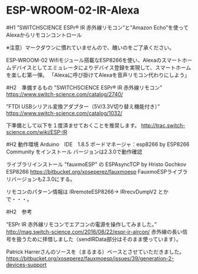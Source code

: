 # ESP-WROOM-02-IR-Alexa

#H1 ”SWITCHSCIENCE ESPr® IR 赤外線リモコン”と”Amazon Echo”を使ってAlexaからリモコンコントロール

※注意）マークダウンに慣れていませんので、醜いのをご了承ください。

ESP-WROOM-02 Wifiモジュール搭載なESP8266を使い、Alexaのスマートホームデバイスとしてエミュレータによりデバイス登録を実現して、スマートホームを楽しむ第一弾。
「Alexaに呼び掛けてAlexaを音声リモコン代わりにしよう」

#H2　準備するもの
”SWITCHSCIENCE ESPr® IR 赤外線リモコン”
https://www.switch-science.com/catalog/2740/

”FTDI USBシリアル変換アダプター（5V/3.3V切り替え機能付き）”
https://www.switch-science.com/catalog/1032/

下準備として以下を１度済ませておくことを推奨します。
http://trac.switch-science.com/wiki/ESP-IR

#H2 動作環境
Arduino　IDE　1.8.5
ボードマネージャ：esp8266 by ESP8266 Community をインストール
  バージョンは2.3.0で動作確認

ライブラリインストール
  "fauxmoESP" の ESPAsyncTCP by Hristo Gochkov ESP8266
  https://bitbucket.org/xoseperez/fauxmoesp
  FauxmoESPライブラリバージョンも2.3.0にする。

リモコンのパターン情報は
IRremoteESP8266-> IRrecvDumpV2 とかで・・・。

#H2　参考

”ESPr IR 赤外線リモコンでエアコンの電源を操作してみました。”
http://mag.switch-science.com/2016/08/22/espr-ir-aircon/
  赤外線の長い信号を扱うために拝借しました（sendIRData部分はそのまま使っています）。

Patrick Harrerさんのソースを（まるまる）ベースとさせていただきました。
https://bitbucket.org/xoseperez/fauxmoesp/issues/39/generation-2-devices-support
